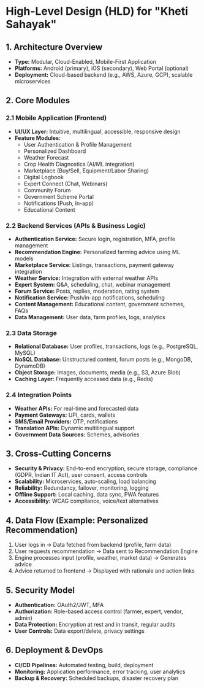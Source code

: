 # High-Level Design (HLD) for "Kheti Sahayak"

## 1. Architecture Overview

- **Type:** Modular, Cloud-Enabled, Mobile-First Application
- **Platforms:** Android (primary), iOS (secondary), Web Portal (optional)
- **Deployment:** Cloud-based backend (e.g., AWS, Azure, GCP), scalable microservices

## 2. Core Modules

### 2.1 Mobile Application (Frontend)
- **UI/UX Layer:** Intuitive, multilingual, accessible, responsive design
- **Feature Modules:**
  - User Authentication & Profile Management
  - Personalized Dashboard
  - Weather Forecast
  - Crop Health Diagnostics (AI/ML integration)
  - Marketplace (Buy/Sell, Equipment/Labor Sharing)
  - Digital Logbook
  - Expert Connect (Chat, Webinars)
  - Community Forum
  - Government Scheme Portal
  - Notifications (Push, In-app)
  - Educational Content

### 2.2 Backend Services (APIs & Business Logic)
- **Authentication Service:** Secure login, registration, MFA, profile management
- **Recommendation Engine:** Personalized farming advice using ML models
- **Marketplace Service:** Listings, transactions, payment gateway integration
- **Weather Service:** Integration with external weather APIs
- **Expert System:** Q&A, scheduling, chat, webinar management
- **Forum Service:** Posts, replies, moderation, rating system
- **Notification Service:** Push/in-app notifications, scheduling
- **Content Management:** Educational content, government schemes, FAQs
- **Data Management:** User data, farm profiles, logs, analytics

### 2.3 Data Storage
- **Relational Database:** User profiles, transactions, logs (e.g., PostgreSQL, MySQL)
- **NoSQL Database:** Unstructured content, forum posts (e.g., MongoDB, DynamoDB)
- **Object Storage:** Images, documents, media (e.g., S3, Azure Blob)
- **Caching Layer:** Frequently accessed data (e.g., Redis)

### 2.4 Integration Points
- **Weather APIs:** For real-time and forecasted data
- **Payment Gateways:** UPI, cards, wallets
- **SMS/Email Providers:** OTP, notifications
- **Translation APIs:** Dynamic multilingual support
- **Government Data Sources:** Schemes, advisories

## 3. Cross-Cutting Concerns

- **Security & Privacy:** End-to-end encryption, secure storage, compliance (GDPR, Indian IT Act), user consent, access controls
- **Scalability:** Microservices, auto-scaling, load balancing
- **Reliability:** Redundancy, failover, monitoring, logging
- **Offline Support:** Local caching, data sync, PWA features
- **Accessibility:** WCAG compliance, voice/text alternatives

## 4. Data Flow (Example: Personalized Recommendation)
1. User logs in → Data fetched from backend (profile, farm data)
2. User requests recommendation → Data sent to Recommendation Engine
3. Engine processes input (profile, weather, market data) → Generates advice
4. Advice returned to frontend → Displayed with rationale and action links

## 5. Security Model

- **Authentication:** OAuth2/JWT, MFA
- **Authorization:** Role-based access control (farmer, expert, vendor, admin)
- **Data Protection:** Encryption at rest and in transit, regular audits
- **User Controls:** Data export/delete, privacy settings

## 6. Deployment & DevOps

- **CI/CD Pipelines:** Automated testing, build, deployment
- **Monitoring:** Application performance, error tracking, user analytics
- **Backup & Recovery:** Scheduled backups, disaster recovery plan
